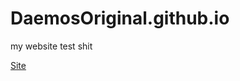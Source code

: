 # DaemosOriginal.github.io

my website test shit

[Site]([DaemosOriginal.github.io](https://daemosoriginal.github.io/))
